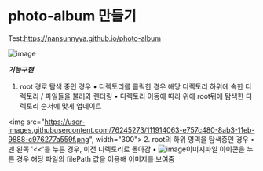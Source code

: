 # photo-album 만들기
Test:https://nansunnyya.github.io/photo-album

![image](https://user-images.githubusercontent.com/76245273/111911207-e3be4080-8aa7-11eb-9056-4921249516e0.png)

***기능구현***

1. root 경로 탐색 중인 경우
•	디렉토리를 클릭한 경우 해당 디렉토리 하위에 속한 디렉토리 / 파일들을 불러와 렌더링
•	디렉토리 이동에 따라 위에 root뒤에 탐색한 디렉토리 순서에 맞게 업데이트

<img src="https://user-images.githubusercontent.com/76245273/111914063-e757c480-8ab3-11eb-9888-c976277a559f.png", width="300"> 
2. root의 하위 영역을 탐색중인 경우
•	맨 왼쪽 '<<'를 누른 경우, 이전 디렉토리로 돌아감
•	![image](https://user-images.githubusercontent.com/76245273/111914112-14a47280-8ab4-11eb-9f81-4024c94a21f4.png)이미지파일 아이콘을 누른 경우 해당 파일의 filePath 값을 이용해 이미지를 보여줌
